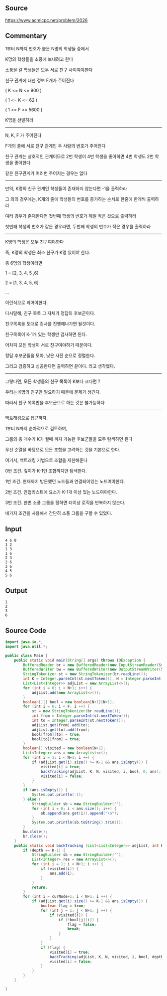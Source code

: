 ## Source

https://www.acmicpc.net/problem/2026

## Commentary

1부터 N까지 번호가 붙은 N명의 학생들 중에서

K명의 학생들을 소풍에 보내려고 한다

소풍을 갈 학생들은 모두 서로 친구 사이여야한다

친구 관계에 대한 정보 F개가 주어진다

( K <= N <= 900 )

( 1 <= K <= 62 )

( 1 <= F <= 5600 )

K명을 선발하라

---

N, K, F 가 주어진다

F개의 줄에 서로 친구 관계인 두 사람의 번호가 주어진다

친구 관계는 상호적인 관계이므로 2번 학생이 4번 학생을 좋아하면 4번 학생도 2번 학생을 좋아한다

같은 친구관계가 여러번 주어지는 경우는 없다

---

만약, K명의 친구 관계인 학생들이 존재하지 않는다면 -1을 출력하라

그 외의 경우에는, K개의 줄에 학생들의 번호를 증가하는 순서로 한줄에 한개씩 출력하라

여러 경우가 존재한다면 첫번째 학생의 번호가 제일 작은 것으로 출력하라

첫번째 학생의 번호가 같은 경우라면, 두번째 학생의 번호가 작은 경우를 출력하라

---

K명의 학생은 모두 친구여야한다

즉, K명의 학생은 최소 친구가 K명 있어야 한다.

총 6명의 학생이라면

1 = [2, 3, 4, 5 ,6]

2 = [1, 3, 4, 5, 6]

...

이런식으로 되어야한다.

다시말해, 친구 목록 그 자체가 정답의 후보군이다.

친구목록을 토대로 검사를 진행해나가면 될것이다.

친구목록이 K-1개 있는 학생만 검사하면 된다.

어차피 모든 학생이 서로 친구여야하기 때문이다.

정답 후보군들을 모아, 낮은 사전 순으로 정렬한다.

그리고 검증하고 성공한다면 출력하면 끝이다. 라고 생각했다.

---

그렇다면, 모든 학생들의 친구 목록이 K보다 크다면 ?

우리는 K명의 친구만 필요하기 때문에 문제가 생긴다.

따라서 친구 목록만을 후보군으로 하는 것은 불가능하다

--- 

백트래킹으로 접근하자.

1부터 N까지 순차적으로 검토하며,

그룹의 총 개수가 K가 될때 까지 가능한 후보군들을 모두 탐색하면 된다

우선 순열을 바탕으로 모든 조합을 고려하는 것을 기본으로 한다.

여기서, 백트래킹 기법으로 조합을 제한해준다

0번 조건. 깊이가 K-1인 조합까지만 탐색한다.

1번 조건. 현재까지 방문했던 노드들과 연결되어있는 노드여야한다.

2번 조건. 인접리스트에 요소가 K-1개 이상 있는 노드여야한다.

3번 조건. 한번 소풍 그룹을 정하면 더이상 로직을 반복하지 않는다.

네가지 조건을 사용해서 간단히 소풍 그룹을 구할 수 있었다. 

## Input
```
4 6 8
1 2
1 3
1 6
2 3
2 6
3 6
4 5
5 6
```

## Output
```
1
2
3
6
```

## Source Code

```java
import java.io.*;
import java.util.*;

public class Main {
    public static void main(String[] args) throws IOException {
        BufferedReader br = new BufferedReader(new InputStreamReader(System.in));
        BufferedWriter bw = new BufferedWriter(new OutputStreamWriter(System.out));
        StringTokenizer st = new StringTokenizer(br.readLine());
        int K = Integer.parseInt(st.nextToken()), N = Integer.parseInt(st.nextToken()), F = Integer.parseInt(st.nextToken());
        List<List<Integer>> adjList = new ArrayList<>();
        for (int i = 0; i < N+1; i++) {
            adjList.add(new ArrayList<>());
        }
        boolean[][] bool = new boolean[N+1][N+1];
        for (int i = 0; i < F; i ++) {
            st = new StringTokenizer(br.readLine());
            int from = Integer.parseInt(st.nextToken());
            int to = Integer.parseInt(st.nextToken());
            adjList.get(from).add(to);
            adjList.get(to).add(from);
            bool[from][to] = true;
            bool[to][from] = true;
        }
        boolean[] visited = new boolean[N+1];
        List<Integer> ans = new ArrayList<>();
        for (int i = 1; i < N+1; i ++) {
            if (adjList.get(i).size() >= K-1 && ans.isEmpty()) {
                visited[i] = true;
                backTracking(adjList, K, N, visited, i, bool, 0, ans);
                visited[i] = false;
            }
        }
        if (ans.isEmpty()) {
            System.out.println(-1);
        } else {
            StringBuilder sb = new StringBuilder("");
            for (int i = 0; i < ans.size(); i++) {
                sb.append(ans.get(i)).append("\n");
            }
            System.out.println(sb.toString().trim());
        }
        bw.close();
        br.close();
    }
    public static void backTracking (List<List<Integer>> adjList, int K, int N, boolean[] visited, int curNode, boolean[][] bool, int depth, List<Integer> ans ) {
        if (depth == K-1) {
            StringBuilder sb = new StringBuilder("");
            List<Integer> res = new ArrayList<>();
            for (int i = 1; i < N+1; i ++) {
                if (visited[i]) {
                    ans.add(i);
                }
            }
            return;
        }
        for (int i = curNode+1; i < N+1; i ++) {
            if (adjList.get(i).size() >= K-1 && ans.isEmpty()) {
                boolean flag = true;
                for (int j = 1; j < N+1; j ++) {
                    if (visited[j]) {
                        if (!bool[j][i]) {
                            flag = false;
                            break;
                        }
                    }
                }
                if (flag) {
                    visited[i] = true;
                    backTracking(adjList, K, N, visited, i, bool, depth+1, ans );
                    visited[i] = false;
                }
            }
        }
    }

}
```